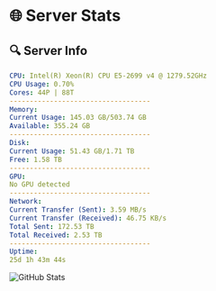 # 🌐 Server Stats
## 🔍 Server Info
```yaml
CPU: Intel(R) Xeon(R) CPU E5-2699 v4 @ 1279.52GHz
CPU Usage: 0.70%
Cores: 44P | 88T
-----------------------------------
Memory:
Current Usage: 145.03 GB/503.74 GB
Available: 355.24 GB
-----------------------------------
Disk:
Current Usage: 51.43 GB/1.71 TB
Free: 1.58 TB
-----------------------------------
GPU:
No GPU detected
-----------------------------------
Network:
Current Transfer (Sent): 3.59 MB/s
Current Transfer (Received): 46.75 KB/s
Total Sent: 172.53 TB
Total Received: 2.53 TB
-----------------------------------
Uptime:
25d 1h 43m 44s
```
![GitHub Stats](https://img.shields.io/badge/Updated-2025-03-05_00:27:02-blue)